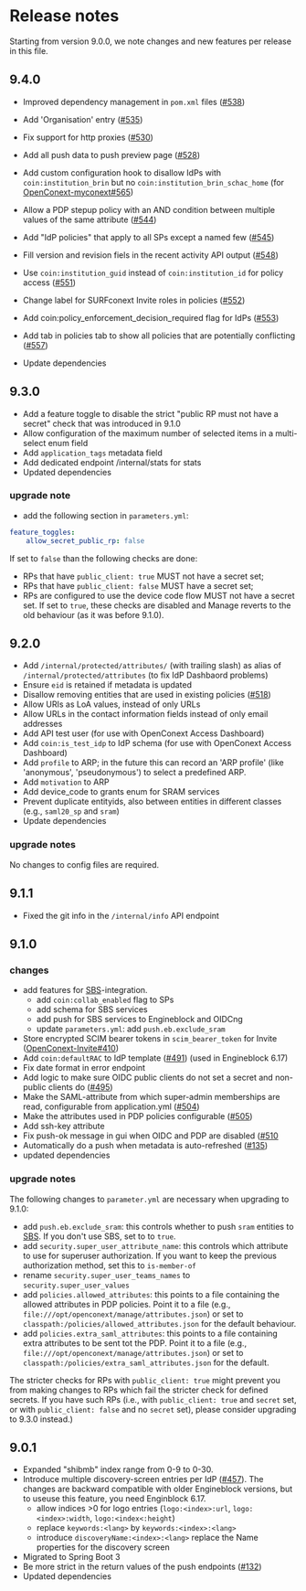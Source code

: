 # Release notes

Starting from version 9.0.0, we note changes and new features per release in this file.

## 9.4.0

- Improved dependency management in `pom.xml` files ([#538](https://github.com/OpenConext/OpenConext-manage/issues/538))
- Add 'Organisation' entry ([#535](https://github.com/OpenConext/OpenConext-manage/issues/535))
- Fix support for http proxies ([#530](https://github.com/OpenConext/OpenConext-manage/issues/530))
- Add all push data to push preview page ([#528](https://github.com/OpenConext/OpenConext-manage/issues/528))
- Add custom configuration hook to disallow IdPs with `coin:institution_brin` but no `coin:institution_brin_schac_home` (for
  [OpenConext-myconext#565](https://github.com/OpenConext/OpenConext-myconext/issues/565))
- Allow a PDP stepup policy with an AND condition between multiple values of the same attribute
  ([#544](https://github.com/OpenConext/OpenConext-Manage/issues/544))
- Add "IdP policies" that apply to all SPs except a named few
  ([#545](https://github.com/OpenConext/OpenConext-Manage/issues/545))
- Fill version and revision fiels in the recent activity API output
  ([#548](https://github.com/OpenConext/OpenConext-Manage/issues/548))
- Use `coin:institution_guid` instead of `coin:institution_id` for policy access
  ([#551](https://github.com/OpenConext/OpenConext-Manage/issues/551))
- Change label for SURFconext Invite roles in policies
  ([#552](https://github.com/OpenConext/OpenConext-Manage/issues/552))
- Add coin:policy_enforcement_decision_required flag for IdPs
  ([#553](https://github.com/OpenConext/OpenConext-Manage/issues/553))
- Add tab in policies tab to show all policies that are potentially conflicting
  ([#557](https://github.com/OpenConext/OpenConext-Manage/issues/557))

- Update dependencies

## 9.3.0

- Add a feature toggle to disable the strict "public RP must not have a secret" check that was introduced in 9.1.0
- Allow configuration of the maximum number of selected items in a multi-select enum field
- Add `application_tags` metadata field
- Add dedicated endpoint /internal/stats for stats
- Updated dependencies

### upgrade note

- add the following section in `parameters.yml`:

```yml
feature_toggles:
    allow_secret_public_rp: false
```

If set to `false` than the following checks are done:

- RPs that have `public_client: true` MUST not have a secret set;
- RPs that have `public_client: false` MUST have a secret set;
- RPs are configured to use the device code flow MUST not have a secret set.
  If set to `true`, these checks are disabled and Manage reverts to the old behaviour (as it was before 9.1.0).

## 9.2.0

- Add `/internal/protected/attributes/` (with trailing slash) as alias of `/internal/protected/attributes` (to fix IdP Dashbaord
  problems)
- Ensure `eid` is retained if metadata is updated
- Disallow removing entities that are used in existing
  policies ([#518](https://github.com/OpenConext/OpenConext-manage/issues/518))
- Allow URIs as LoA values, instead of only URLs
- Allow URLs in the contact information fields instead of only email addresses
- Add API test user  (for use with OpenConext Access Dashboard)
- Add `coin:is_test_idp` to IdP schema (for use with OpenConext Access Dashboard)
- Add `profile` to ARP; in the future this can record an 'ARP profile' (like 'anonymous', 'pseudonymous') to select a predefined
  ARP.
- Add `motivation` to ARP
- Add device_code to grants enum for SRAM services
- Prevent duplicate entityids, also between entities in different classes (e.g., `saml20_sp` and `sram`)
- Update dependencies

### upgrade notes

No changes to config files are required.

## 9.1.1

- Fixed the git info in the `/internal/info` API endpoint

## 9.1.0

### changes

- add features for [SBS](https://github.com/SURFscz/SBS)-integration.
    - add `coin:collab_enabled` flag to SPs
    - add schema for SBS services
    - add push for SBS services to Engineblock and OIDCng
    - update `parameters.yml`: add `push.eb.exclude_sram`
- Store encrypted SCIM bearer tokens in `scim_bearer_token` for
  Invite ([OpenConext-Invite#410](https://github.com/OpenConext/OpenConext-Invite/issues/410))
- Add `coin:defaultRAC` to IdP template ([#491](https://github.com/OpenConext/OpenConext-manage/pull/491)) (used in Engineblock
  6.17)
- Fix date format in error endpoint
- Add logic to make sure OIDC public clients do not set a secret and non-public clients
  do ([#495](https://github.com/OpenConext/OpenConext-manage/issues/495))
- Make the SAML-attribute from which super-admin memberships are read, configurable from
  application.yml ([#504](https://github.com/OpenConext/OpenConext-manage/issues/504))
- Make the attributes used in PDP policies configurable ([#505](https://github.com/OpenConext/OpenConext-manage/issues/505))
- Add ssh-key attribute
- Fix push-ok message in gui when OIDC and PDP are disabled ([#510](https://github.com/OpenConext/OpenConext-manage/issues/510)
- Automatically do a push when metadata is auto-refreshed ([#135](https://github.com/OpenConext/OpenConext-manage/issues/135))
- updated dependencies

### upgrade notes

The following changes to `parameter.yml` are necessary when upgrading to 9.1.0:

- add `push.eb.exclude_sram`: this controls whether to push `sram` entities to [SBS](https://github.com/SURFscz/SBS). If you
  don't use SBS, set to to `true`.
- add `security.super_user_attribute_name`: this controls which attribute to use for superuser authorization. If you want to
  keep the previous authorization method, set this to `is-member-of`
- rename `security.super_user_teams_names` to `security.super_user_values`
- add `policies.allowed_attributes`: this points to a file containing the allowed attributes in PDP policies. Point it to a
  file (e.g., `file:///opt/openconext/manage/attributes.json`) or set to `classpath:/policies/allowed_attributes.json` for the
  default behaviour.
- add `policies.extra_saml_attributes`: this points to a file containing extra attributes to be sent tot the PDP. Point it to a
  file (e.g., `file:///opt/openconext/manage/attributes.json`) or set to `classpath:/policies/extra_saml_attributes.json` for
  the default.

The stricter checks for RPs with `public_client: true` might prevent you from making changes to RPs which fail the stricter
check for defined secrets. If you have such RPs (i.e., with `public_client: true` and `secret` set, or with
`public_client: false` and no `secret` set), please consider upgrading to 9.3.0 instead.)

## 9.0.1

- Expanded "shibmb" index range from 0-9 to 0-30.
- Introduce multiple discovery-screen entries per IdP ([#457](https://github.com/OpenConext/OpenConext-manage/issues/457)).
  The changes are backward compatible with older Engineblock versions, but to useuse this feature, you need Enginblock 6.17.
    - allow indices >0 for logo entries (`logo:<index>:url`, `logo:<index>:width`, `logo:<index<:height`)
    - replace `keywords:<lang>` by `keywords:<index>:<lang>`
    - introduce `discoveryName:<index>:<lang>` replace the Name properties for the discovery screen
- Migrated to Spring Boot 3
- Be more strict in the return values of the push endpoints ([#132](https://github.com/OpenConext/OpenConext-manage/issues/132))
- Updated dependencies
